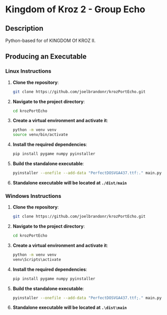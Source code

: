 # Kingdom of Kroz 2 - Group Echo

## Description

Python-based for of KINGDOM Of KROZ II.

## Producing an Executable

### Linux Instructions

1. **Clone the repository**:

    ```bash
    git clone https://github.com/joelbrandonr/krozPortEcho.git
    ```

2. **Navigate to the project directory**:

    ```bash
    cd krozPortEcho
    ```

3. **Create a virtual environment and activate it**:

    ```bash
    python -m venv venv
    source venv/bin/activate
    ```

4. **Install the required dependencies**:

    ```bash
    pip install pygame numpy pyinstaller
    ```

5. **Build the standalone executable**:

    ```bash
    pyinstaller --onefile --add-data "PerfectDOSVGA437.ttf:." main.py
    ```

5. **Standalone executable will be located at `./dist/main`**

### Windows Instructions

1. **Clone the repository**:

    ```bash
    git clone https://github.com/joelbrandonr/krozPortEcho.git
    ```

2. **Navigate to the project directory**:

    ```bash
    cd krozPortEcho
    ```

3. **Create a virtual environment and activate it**:

    ```bash
    python -m venv venv
    venv\Scripts\activate
    ```

4. **Install the required dependencies**:

    ```bash
    pip install pygame numpy pyinstaller
    ```

5. **Build the standalone executable**:

    ```bash
    pyinstaller --onefile --add-data "PerfectDOSVGA437.ttf;." main.py
    ```

5. **Standalone executable will be located at `.\dist\main`**
